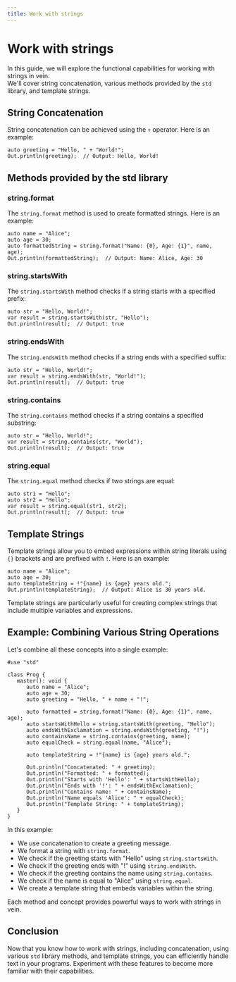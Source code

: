 ```yaml
---
title: Work with strings
---
```


# Work with strings

In this guide, we will explore the functional capabilities for working with strings in vein.            
We'll cover string concatenation, various methods provided by the `std` library, and template strings.      

## String Concatenation

String concatenation can be achieved using the `+` operator. Here is an example:

```vein
auto greeting = "Hello, " + "World!";
Out.println(greeting);  // Output: Hello, World!
```

## Methods provided by the std library

### string.format

The `string.format` method is used to create formatted strings. Here is an example:

```vein
auto name = "Alice";
auto age = 30;
auto formattedString = string.format("Name: {0}, Age: {1}", name, age);
Out.println(formattedString);  // Output: Name: Alice, Age: 30
```

### string.startsWith

The `string.startsWith` method checks if a string starts with a specified prefix:

```vein
auto str = "Hello, World!";
var result = string.startsWith(str, "Hello");
Out.println(result);  // Output: true
```

### string.endsWith

The `string.endsWith` method checks if a string ends with a specified suffix:

```vein
auto str = "Hello, World!";
var result = string.endsWith(str, "World!");
Out.println(result);  // Output: true
```

### string.contains

The `string.contains` method checks if a string contains a specified substring:

```vein
auto str = "Hello, World!";
var result = string.contains(str, "World");
Out.println(result);  // Output: true
```

### string.equal

The `string.equal` method checks if two strings are equal:

```vein
auto str1 = "Hello";
auto str2 = "Hello";
var result = string.equal(str1, str2);
Out.println(result);  // Output: true
```

## Template Strings <Badge type="warning" text="experimental" />  <Badge type="danger" text="supported only in 0.45 version" /> 

Template strings allow you to embed expressions within string literals using `{}` brackets and are prefixed with `!`. Here is an example:

```vein
auto name = "Alice";
auto age = 30;
auto templateString = !"{name} is {age} years old.";
Out.println(templateString);  // Output: Alice is 30 years old.
```

Template strings are particularly useful for creating complex strings that include multiple variables and expressions.

## Example: Combining Various String Operations

Let's combine all these concepts into a single example:

```vein
#use "std"

class Prog {
   master(): void {
      auto name = "Alice";
      auto age = 30;
      auto greeting = "Hello, " + name + "!";

      auto formatted = string.format("Name: {0}, Age: {1}", name, age);
      auto startsWithHello = string.startsWith(greeting, "Hello");
      auto endsWithExclamation = string.endsWith(greeting, "!");
      auto containsName = string.contains(greeting, name);
      auto equalCheck = string.equal(name, "Alice");

      auto templateString = !"{name} is {age} years old.";

      Out.println("Concatenated: " + greeting);
      Out.println("Formatted: " + formatted);
      Out.println("Starts with 'Hello': " + startsWithHello);
      Out.println("Ends with '!': " + endsWithExclamation);
      Out.println("Contains name: " + containsName);
      Out.println("Name equals 'Alice': " + equalCheck);
      Out.println("Template String: " + templateString);
   }
}
```

In this example:
- We use concatenation to create a greeting message.
- We format a string with `string.format`.
- We check if the greeting starts with "Hello" using `string.startsWith`.
- We check if the greeting ends with "!" using `string.endsWith`.
- We check if the greeting contains the name using `string.contains`.
- We check if the name is equal to "Alice" using `string.equal`.
- We create a template string that embeds variables within the string.

Each method and concept provides powerful ways to work with strings in vein.

## Conclusion

Now that you know how to work with strings, including concatenation, using various `std` library methods, and template strings, you can efficiently handle text in your programs. Experiment with these features to become more familiar with their capabilities.